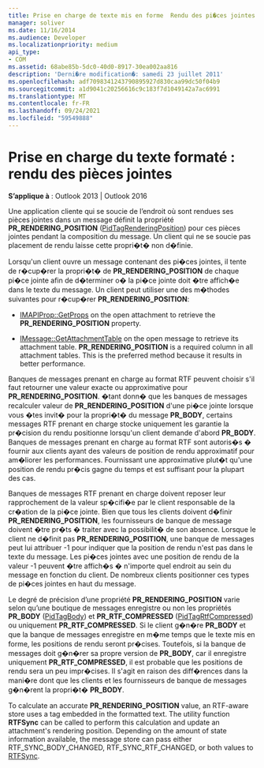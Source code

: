 ```yaml
---
title: Prise en charge de texte mis en forme  Rendu des pi�ces jointes
manager: soliver
ms.date: 11/16/2014
ms.audience: Developer
ms.localizationpriority: medium
api_type:
- COM
ms.assetid: 68abe85b-5dc0-40d0-8917-30ea002aa816
description: 'Derni�re modification�: samedi 23 juillet 2011'
ms.openlocfilehash: adf7098341243790895927d830caa99dc50f04b9
ms.sourcegitcommit: a1d9041c20256616c9c183f7d1049142a7ac6991
ms.translationtype: MT
ms.contentlocale: fr-FR
ms.lasthandoff: 09/24/2021
ms.locfileid: "59549888"
---
```

# <a name="supporting-formatted-text-rendering-attachments"></a>Prise en charge du texte formaté : rendu des pièces jointes

  
  
**S’applique à** : Outlook 2013 | Outlook 2016 
  
Une application cliente qui se soucie de l’endroit où sont rendues ses pièces jointes dans un message définit la propriété **PR_RENDERING_POSITION** ([PidTagRenderingPosition](pidtagrenderingposition-canonical-property.md)) pour ces pièces jointes pendant la composition du message. Un client qui ne se soucie pas placement de rendu laisse cette propri�t� non d�finie.
  
Lorsqu'un client ouvre un message contenant des pi�ces jointes, il tente de r�cup�rer la propri�t� de **PR_RENDERING_POSITION** de chaque pi�ce jointe afin de d�terminer o� la pi�ce jointe doit �tre affich�e dans le texte du message. Un client peut utiliser une des m�thodes suivantes pour r�cup�rer **PR_RENDERING_POSITION**:
  
- [IMAPIProp::GetProps](imapiprop-getprops.md) on the open attachment to retrieve the **PR_RENDERING_POSITION** property. 
    
- [IMessage::GetAttachmentTable](imessage-getattachmenttable.md) on the open message to retrieve its attachment table. **PR_RENDERING_POSITION** is a required column in all attachment tables. This is the preferred method because it results in better performance. 
    
Banques de messages prenant en charge au format RTF peuvent choisir s'il faut retourner une valeur exacte ou approximative pour **PR_RENDERING_POSITION**. �tant donn� que les banques de messages recalculer valeur de **PR_RENDERING_POSITION** d'une pi�ce jointe lorsque vous �tes invit� pour la propri�t� du message **PR_BODY**, certains messages RTF prenant en charge stocke uniquement les garantie la pr�cision du rendu positionne lorsqu'un client demande d'abord **PR_BODY**. Banques de messages prenant en charge au format RTF sont autoris�s � fournir aux clients ayant des valeurs de position de rendu approximatif pour am�liorer les performances. Fournissant une approximative plut�t qu'une position de rendu pr�cis gagne du temps et est suffisant pour la plupart des cas. 
  
Banques de messages RTF prenant en charge doivent reposer leur rapprochement de la valeur sp�cifi�e par le client responsable de la cr�ation de la pi�ce jointe. Bien que tous les clients doivent d�finir **PR_RENDERING_POSITION**, les fournisseurs de banque de message doivent �tre pr�ts � traiter avec la possibilit� de son absence. Lorsque le client ne d�finit pas **PR_RENDERING_POSITION**, une banque de messages peut lui attribuer -1 pour indiquer que la position de rendu n'est pas dans le texte du message. Les pi�ces jointes avec une position de rendu de la valeur -1 peuvent �tre affich�s � n'importe quel endroit au sein du message en fonction du client. De nombreux clients positionner ces types de pi�ces jointes en haut du message.
  
Le degré de précision d’une propriété **PR_RENDERING_POSITION** varie selon qu’une boutique de messages enregistre ou non les propriétés **PR_BODY** ([PidTagBody](pidtagbody-canonical-property.md)) et **PR_RTF_COMPRESSED** ([PidTagRtfCompressed](pidtagrtfcompressed-canonical-property.md)) ou uniquement **PR_RTF_COMPRESSED**. Si le client g�n�re **PR_BODY** et que la banque de messages enregistre en m�me temps que le texte mis en forme, les positions de rendu seront pr�cises. Toutefois, si la banque de messages doit g�n�rer sa propre version de **PR_BODY**, car il enregistre uniquement **PR_RTF_COMPRESSED**, il est probable que les positions de rendu sera un peu impr�cises. Il s'agit en raison des diff�rences dans la mani�re dont que les clients et les fournisseurs de banque de messages g�n�rent la propri�t� **PR_BODY**. 
  
To calculate an accurate **PR_RENDERING_POSITION** value, an RTF-aware store uses a tag embedded in the formatted text. The utility function **RTFSync** can be called to perform this calculation and update an attachment's rendering position. Depending on the amount of state information available, the message store can pass either RTF_SYNC_BODY_CHANGED, RTF_SYNC_RTF_CHANGED, or both values to [RTFSync](rtfsync.md).
  

